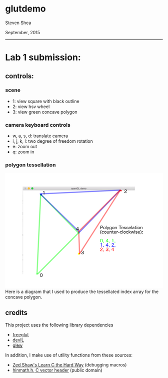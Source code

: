 glutdemo
========

Steven Shea

September, 2015

----------

# Lab 1 submission:

## controls:

### scene
* 1: view square with black outline
* 2: view hsv wheel
* 3: view green concave polygon

### camera keyboard controls
* w, a, s, d: translate camera
* i, j, k, l: two degree of freedom rotation
* e: zoom out
* q: zoom in

### polygon tessellation
![](tesselation.png)
Here is a diagram that I used to produce the
tessellated index array for the concave polygon.

## credits

This project uses the following library dependencies

* [freeglut](http://freeglut.sourceforge.net/)
* [devIL](http://openil.sourceforge.net/)
* [glew](http://glew.sourceforge.net/)


In addition, I make use of utility functions from these sources:

* [Zed Shaw's Learn C the Hard Way](http://c.learncodethehardway.org/book/) (debugging macros)
* [hinmath.h, C vector header](https://github.com/datenwolf/linmath.h)
 (public domain)
